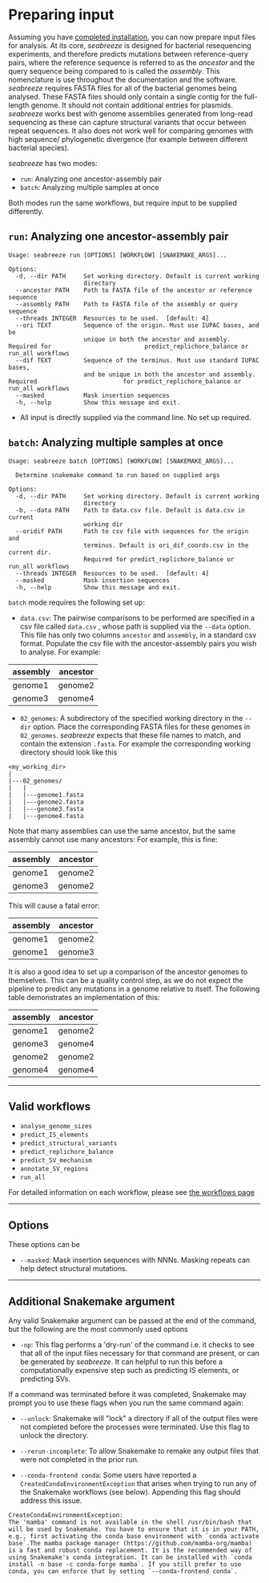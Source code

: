 # Preparing input

Assuming you have [completed installation](installation.md), you can now prepare input files for analysis. At its core, _seabreeze_ is designed for bacterial resequencing experiments, and therefore predicts mutations between reference-query pairs, where the reference sequence is referred to as the _ancestor_ and the query sequence being compared to is called the _assembly_. This nomenclature is use throughout the documentation and the software.
_seabreeze_ requires FASTA files for all of the bacterial genomes being analysed. These FASTA files should only contain a single contig for the full-length genome. It should not contain additional entries for plasmids. _seabreeze_ works best with genome assemblies generated from long-read sequencing as these can capture structural variants that occur between repeat sequences. It also does not work well for comparing genomes with high sequence/ phylogenetic divergence (for example between different bacterial species).

_seabreeze_ has two modes: 
- `run`:  Analyzing one ancestor-assembly pair
- `batch`: Analyzing multiple samples at once

Both modes run the same workflows, but require input to be supplied differently. 
## `run`: Analyzing one ancestor-assembly pair

```
Usage: seabreeze run [OPTIONS] [WORKFLOW] [SNAKEMAKE_ARGS]...

Options:
  -d, --dir PATH     Set working directory. Default is current working
                     directory
  --ancestor PATH    Path to FASTA file of the ancestor or reference sequence
  --assembly PATH    Path to FASTA file of the assembly or query sequence
  --threads INTEGER  Resources to be used.  [default: 4]
  --ori TEXT         Sequence of the origin. Must use IUPAC bases, and be
		             unique in both the ancestor and assembly.  Required for                          predict_replichore_balance or run_all workflows
  --dif TEXT         Sequence of the terminus. Must use standard IUPAC bases,
                     and be unique in both the ancestor and assembly. Required                        for predict_replichore_balance or run_all workflows
  --masked           Mask insertion sequences
  -h, --help         Show this message and exit.

```

- All input is directly supplied via the command line. No set up required.
## `batch`: Analyzing multiple samples at once

```
Usage: seabreeze batch [OPTIONS] [WORKFLOW] [SNAKEMAKE_ARGS]...

  Determine snakemake command to run based on supplied args

Options:
  -d, --dir PATH     Set working directory. Default is current working
                     directory
  -b, --data PATH    Path to data.csv file. Default is data.csv in current
                     working dir
  --oridif PATH      Path to csv file with sequences for the origin and
                     terminus. Default is ori_dif_coords.csv in the current dir.
                     Required for predict_replichore_balance or run_all workflows
  --threads INTEGER  Resources to be used.  [default: 4]
  --masked           Mask insertion sequences
  -h, --help         Show this message and exit.

```

`batch` mode requires the following set up:

- `data.csv`: The pairwise comparisons to be performed are specified in a csv file called `data.csv` , whose path is supplied via the `--data` option. This file has only two columns `ancestor` and `assembly`, in a standard csv format. Populate the csv file with the ancestor-assembly pairs you wish to analyse. For example:

| assembly | ancestor |
| -------- | -------- |
| genome1  | genome2  |
| genome3  | genome4  |

- `02_genomes`: A subdirectory of the specified working directory in the `--dir` option. Place the corresponding FASTA files for these genomes in `02_genomes`. _seabreeze_ expects that these file names to match, and contain the extension `.fasta`. For example the corresponding working directory should look like this

```
<my_working_dir>
|
|---02_genomes/
|   |
|   |---genome1.fasta
|   |---genome2.fasta
|   |---genome3.fasta
|   |---genome4.fasta
```

Note that many assemblies can use the same ancestor, but the same assembly cannot use many ancestors:
For example, this is fine:
 
| assembly | ancestor |
|-------|-------|
| genome1 | genome2 |
| genome3 | genome2 |

This will cause a fatal error:

| assembly | ancestor |
|--------|-------|
| genome1 | genome2 |
| genome1 | genome3 |

It is also a good idea to set up a comparison of the ancestor genomes to themselves. This can be a quality control step, as we do not expect the pipeline to predict any mutations in a genome relative to itself. The following table demonstrates an implementation of this:

| assembly | ancestor |
| -------- | -------- |
| genome1  | genome2  |
| genome3  | genome4  |
| genome2  | genome2  |
| genome4  | genome4  |

---

## Valid workflows

- `analyse_genome_sizes`
- `predict_IS_elements`
- `predict_structural_variants`
- `predict_replichore_balance`
- `predict_SV_mechanism`
- `annotate_SV_regions`
- `run_all`

For detailed information on each workflow, please see [the workflows page](workflows.md)

---
## Options

These options can be 

- `--masked`: Mask insertion sequences with NNNs. Masking repeats can help detect structural mutations.

---
## Additional Snakemake argument

Any valid Snakemake argument can be passed at the end of the command, but the following are the most commonly used options

- `-np`: This flag performs a 'dry-run' of the command i.e. it checks to see that all of the input files necessary for that command are present, or can be generated by _seabreeze_. It can helpful to run this before a computationally expensive step such as predicting IS elements, or predicting SVs.

If a command was terminated before it was completed, Snakemake may prompt you to use these flags when you run the same command again:

- `--unlock`:  Snakemake will "lock" a directory if all of the output files were not completed before the processes were terminated. Use this flag to unlock the directory.
- `--rerun-incomplete`:  To allow Snakemake to remake any output files that were not completed in the prior run.

- `--conda-frontend conda`: Some users have reported a `CreatedCondaEnvironmentException` that arises when trying to run any of the Snakemake workflows (see below). Appending this flag should address this issue. 

```
CreateCondaEnvironmentException:
The 'mamba' command is not available in the shell /usr/bin/bash that will be used by Snakemake. You have to ensure that it is in your PATH, e.g., first activating the conda base environment with `conda activate base`.The mamba package manager (https://github.com/mamba-org/mamba) is a fast and robust conda replacement. It is the recommended way of using Snakemake's conda integration. It can be installed with `conda install -n base -c conda-forge mamba`. If you still prefer to use conda, you can enforce that by setting `--conda-frontend conda`.
```

